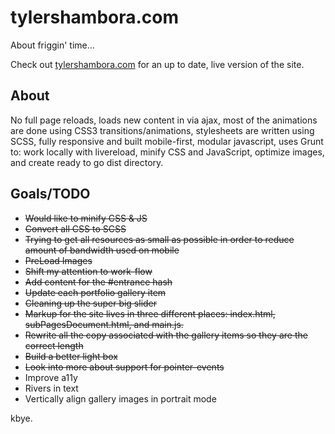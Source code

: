 # tylershambora.com #

About friggin' time...

Check out [tylershambora.com](http://tylershambora.com) for an up to date, live version of the site.

## About ##

No full page reloads, loads new content in via ajax, most of the animations are done using CSS3 transitions/animations, stylesheets are written using SCSS, fully responsive and built mobile-first, modular javascript, uses Grunt to: work locally with livereload, minify CSS and JavaScript, optimize images, and create ready to go dist directory.

## Goals/TODO ##

*  ~~Would like to minify CSS & JS~~
*  ~~Convert all CSS to SCSS~~
*  ~~Trying to get all resources as small as possible in order to reduce amount of bandwidth used on mobile~~
*  ~~PreLoad Images~~
*  ~~Shift my attention to work-flow~~
*  ~~Add content for the #entrance hash~~
*  ~~Update each portfolio gallery item~~
*  ~~Cleaning up the super big slider~~
*  ~~Markup for the site lives in three different places: index.html, subPagesDocument.html, and main.js.~~
*  ~~Rewrite all the copy associated with the gallery items so they are the correct length~~
*  ~~Build a better light box~~
*  ~~Look into more about support for pointer-events~~
*  Improve a11y
*  Rivers in text
*  Vertically align gallery images in portrait mode

kbye.
